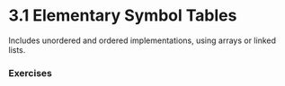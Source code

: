 # 3.1 Elementary Symbol Tables
Includes unordered and ordered implementations, using arrays or linked lists.

### Exercises